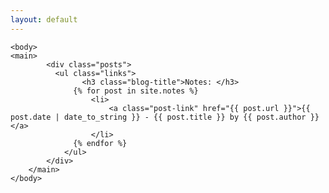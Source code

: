 ```yaml
---
layout: default
---
```


    <body>
	<main>
            <div class="posts"> 
              <ul class="links">
                    <h3 class="blog-title">Notes: </h3>
                  {% for post in site.notes %}
                      <li>
                          <a class="post-link" href="{{ post.url }}">{{ post.date | date_to_string }} - {{ post.title }} by {{ post.author }}</a>
                      </li>
                  {% endfor %}
                </ul>
            </div>
        </main>
	</body>

